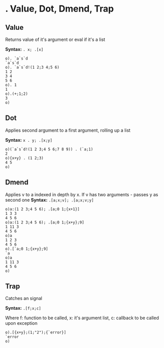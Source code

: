 # . Value, Dot, Dmend, Trap

## Value

Returns value of it's argument or eval if it's a list

**Syntax:** ```. x; .[x]```

```o
o). `a`s`d
`a`s`d
o). `a`s`d!(1 2;3 4;5 6)
1 2
3 4
5 6
o). 1
1
o).(+;1;2)
3
o)
```

## Dot

Applies second argument to a first argument, rolling up a list

**Syntax:** ```x . y; .[x;y]```

```o
o)(`a`s`d!(1 2 3;4 5 6;7 8 9)) . (`a;1)
2
o){x+y} . (1 2;3)
4 5
o)
```

## Dmend

Applies v to a indexed in depth by x. If v has two arguments - passes y as second one
**Syntax:** ```.[a;x;v]; .[a;x;v;y]```

```o
o)a:(1 2 3;4 5 6); .[a;0 1;{x+1}]
1 3 3
4 5 6
o)a:(1 2 3;4 5 6); .[a;0 1;{x+y};9]
1 11 3
4 5 6
o)a
1 2 3
4 5 6
o).[`a;0 1;{x+y};9]
`a
o)a
1 11 3
4 5 6
o)
```

## Trap

Catches an signal

**Syntax:** ```.[f;x;c]```

Where f: function to be called, x: it's argument list, c: callback to be called upon exception

```o
o).[{x+y};(1;"2");{`error}]
`error
o)
```
